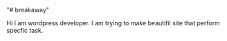 "# breakaway" 

Hi
I am wordpress developer. I am trying to make beautifil site that perform specfic task.
